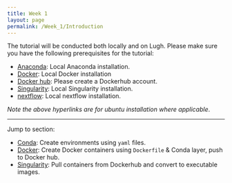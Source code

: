 ```yaml
---
title: Week 1
layout: page
permalink: /Week_1/Introduction
---
```


The tutorial will be conducted both locally and on Lugh. Please make sure you have the following prerequisites for the tutorial:
 - [Anaconda](https://www.anaconda.com/products/individual): Local Anaconda installation.
 - [Docker](https://docs.docker.com/engine/install/ubuntu/): Local Docker installation
 - [Docker hub](https://hub.docker.com/): Please create a Dockerhub account.
 - [Singularity](https://singularity.lbl.gov/install-linux): Local Singularity installation.
 - [nextflow](https://www.nextflow.io/docs/latest/getstarted.html#installation): Local nextflow installation.

*Note the above hyperlinks are for ubuntu installation where applicable*.

***

Jump to section:

- [Conda](http://barrydigby.github.io/Week_1/Conda): Create environments using `yaml` files.
- [Docker](http://barrydigby.github.io/Week_1/Docker): Create Docker containers using `Dockerfile` & Conda layer, push to Docker hub.
- [Singularity](http://barrydigby.github.io/Week_1/Singularity): Pull containers from Dockerhub and convert to executable images. 

